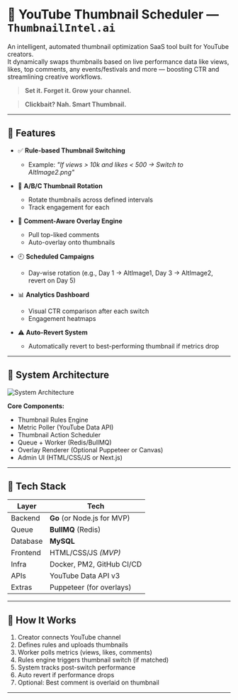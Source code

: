 # 📸 YouTube Thumbnail Scheduler — `ThumbnailIntel.ai`

An intelligent, automated thumbnail optimization SaaS tool built for YouTube creators.  
It dynamically swaps thumbnails based on live performance data like views, likes, top comments, any events/festivals and more — boosting CTR and streamlining creative workflows.

> **Set it. Forget it. Grow your channel.**

> **Clickbait? Nah. Smart Thumbnail.**

---

## 🚀 Features

- ✅ **Rule-based Thumbnail Switching**
  - Example: *"If views > 10k and likes < 500 → Switch to AltImage2.png"*

- 🔁 **A/B/C Thumbnail Rotation**
  - Rotate thumbnails across defined intervals
  - Track engagement for each

- 💬 **Comment-Aware Overlay Engine**
  - Pull top-liked comments
  - Auto-overlay onto thumbnails

- 🕘 **Scheduled Campaigns**
  - Day-wise rotation (e.g., Day 1 → AltImage1, Day 3 → AltImage2, revert on Day 5)

- 📊 **Analytics Dashboard**
  - Visual CTR comparison after each switch
  - Engagement heatmaps

- ⚠️ **Auto-Revert System**
  - Automatically revert to best-performing thumbnail if metrics drop

---

## 🧱 System Architecture

![System Architecture](./idea/ThumbnailIntelli.png)  


**Core Components:**
- Thumbnail Rules Engine
- Metric Poller (YouTube Data API)
- Thumbnail Action Scheduler
- Queue + Worker (Redis/BullMQ)
- Overlay Renderer (Optional Puppeteer or Canvas)
- Admin UI (HTML/CSS/JS or Next.js)

---

## 🧰 Tech Stack

| Layer        | Tech                        |
|--------------|-----------------------------|
| Backend      | **Go** (or Node.js for MVP) |
| Queue        | **BullMQ** (Redis)          |
| Database     | **MySQL**                   |
| Frontend     | HTML/CSS/JS *(MVP)*         |
| Infra        | Docker, PM2, GitHub CI/CD   |
| APIs         | YouTube Data API v3         |
| Extras       | Puppeteer (for overlays)    |

---

## 🧠 How It Works

1. Creator connects YouTube channel
2. Defines rules and uploads thumbnails
3. Worker polls metrics (views, likes, comments)
4. Rules engine triggers thumbnail switch (if matched)
5. System tracks post-switch performance
6. Auto revert if performance drops
7. Optional: Best comment is overlaid on thumbnail

---
